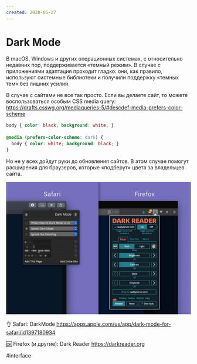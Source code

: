 ```yaml
---
created: 2020-05-27
---
```


# Dark Mode

В macOS, Windows и других операционных системах, с относительно недавних пор, поддерживается «темный режим».
В случае с приложениями адаптация проходит гладко: они, как правило, используют системные библиотеки и получили поддержку «темных тем» без лишних усилий.

В случае с сайтами не все так просто.
Если вы делаете сайт, то можете воспользоваться особым CSS media query:
https://drafts.csswg.org/mediaqueries-5/#descdef-media-prefers-color-scheme

```css
body { color: black; background: white; }

@media (prefers-color-scheme: dark) {
  body { color: white; background: black; }
}
```

Но не у всех дойдут руки до обновления сайтов. В этом случае помогут расширения для браузеров, которые «подберут» цвета за владельцев сайта.

![DarkMode and DarkReader](darkmode.jpeg "DarkMode and DarkReader")

👌 Safari: DarkMode https://apps.apple.com/us/app/dark-mode-for-safari/id1397180934

🆗 Firefox (и другие): Dark Reader https://darkreader.org

#interface
